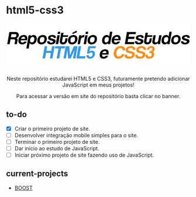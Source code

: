 # html5-css3

<p align="center"><a href="https://lucascruztrabalho.github.io/html5-css3/"><img src="media/banner.png" alt="banner"></a></p>
<p align="center">Neste repositório estudarei HTML5 e CSS3, futuramente pretendo adicionar JavaScript em meus projetos!</p>
<p align="center">Para acessar a versão em site do repositório basta clicar no banner.</p>

## to-do

- [x]  Criar o primeiro projeto de site.
- [ ]  Desenvolver integração mobile simples para o site.
- [ ]  Terminar o primeiro projeto de site.
- [ ]  Dar início ao estudo de JavaScript.
- [ ]  Iniciar próximo projeto de site fazendo uso de JavaScript.

## current-projects
   * [BOOST](/practice/business001/)
